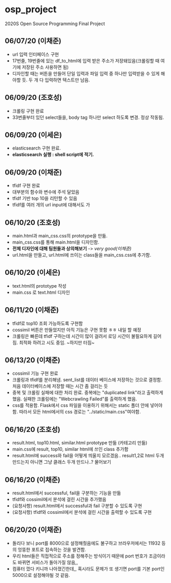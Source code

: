 # osp_project
2020S Open Source Programming Final Project

06/07/20 (이채준)
---
- url 입력 인터페이스 구현
- 17번줄, 19번줄에 있는 df_to_html에 입력 받은 주소가 저장돼있음(크롤링할 때 여기에 저장된 주소 사용하면 됨)
- 디자인할 때는 버튼을 만들어 단일 입력과 파일 입력 중 하나만 입력받을 수 있게 해야할 듯. 두 개 다 입력하면 텍스트만 남음.

06/09/20 (조호성)
---
- 크롤링 구현 완료
- 33번줄부터 있던 select들을, body tag 하나만 select 하도록 변경. 정상 작동됨.

06/09/20 (이세은)
---
- elasticsearch 구현 완료.
- **elasticsearch 실행 : shell script에 적기.**

06/09/20 (이채준)
---
- tfidf 구현 완료
- 대부분의 함수와 변수에 주석 달았음
- tfidf 기반 top 10을 리턴할 수 있음
- tfidf를 여러 개의 url input에 대해서도 가

06/10/20 (조호성)
---
- main.html과 main_css.css의 prototype을 만듦.
- main_css.css를 통해 main.html을 디자인함.
- **전체 디자인에 대해 팀원들과 상의해보기** -> *very good(이채준)*
- url.html을 만들고, url.html에 쓰이는 class들을 main_css.css에 추가함.

06/10/20 (이세은)
---
- text.html의 prototype 작성
- main.css 로 text.html 디자인

06/11/20 (이채준)
---
- tfidf로 top10 조회 가능하도록 구현함
- cossimil 버튼은 만들었지만 아직 기능은 구현 못함 ㅎㅎ 내일 할 예정
- 크롤링은 빠른데 tfidf 구하는데 시간이 많이 걸려서 로딩 시간이 불필요하게 길어짐. 최적화 하려고 시도 중임. ~하지만 터짐~

06/13/20 (이채준)
---
- cossimil 기능 구현 완료
- 크롤링과 tfidf를 분리해냄. sent_list를 데이터 베이스에 저장하는 것으로 결정함. 처음 데이터베이스에 저장할 때는 시간 좀 걸리는 듯
- 중복 및 크롤링 실패에 대한 처리 완료. 중복에는 "duplicated link"라고 출력하게 했음. 실패한 크롤링에는 "Webcrawling Failed"를 출력하게 했음.
- css를 적용함. Flask에서 css 파일을 이용하기 위해서는 static 폴더 안에 넣어야 함. 따라서 모든 html에서의 css 경로는 "../static/main.css"여야함.

06/16/20 (조호성)
---
- result.html, top10.html, similar.html prototype 만듦 (카테고리 만듦)
- main.css에 result, top10, similar html에 쓰인 class 추가함
- result.html에 success와 fail을 어떻게 띄울지 모르겠음.. result1,2로 html 두개 만드는지 아니면 그냥 클래스 두개 만드나..? 물어보기

06/16/20 (이채준)
---
- result.html에서 successful, fail을 구분하는 기능을 만듦
- tfidf와 cossimil에서 분석에 걸린 시간을 추가했음
- (요청사항) result.html에서 successful과 fail 구분할 수 있도록 구현
- (요청사항) tfidf와 cossimil에서 분석에 걸린 시간을 출력할 수 있도록 구현

06/20/20 (이채준)
---
- 돌리다 보니 port를 8000으로 설정해줬음에도 불구하고 브라우저에서는 11932 등의 엉뚱한 포트로 접속하는 것을 발견함.
- 우리 html들은 직접적으로 주소를 정해주는 방식이기 때문에 port 번호가 조금이라도 바뀌면 서비스가 돌아가질 않음,,
- 컴퓨터 껐다 키니까 나아졌긴한데,, 혹시라도 문제가 또 생기면 port를 기본 port인 5000으로 설정해야될 것 같음.
